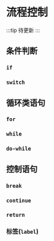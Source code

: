 # 流程控制

:::tip
待更新
:::

## 条件判断

### `if`

### `switch`

<!-- switch 表达式 -->

## 循环类语句

### `for`

### `while`

### `do-while`

## 控制语句

### `break`

### `continue`

### `return`

### 标签(`label`)
